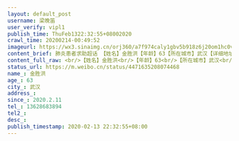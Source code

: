 ```yaml
---
layout: default_post
username: 梁晚笛
user_verify: vipl1
publish_time: ThuFeb1322:32:55+08002020
crawl_time: 20200214-00:49:52
imageurl: https://wx3.sinaimg.cn/orj360/a7f974caly1gbv5b918z6j20om1hc0vf.jpg,https://wx4.sinaimg.cn/orj360/a7f974caly1gbv5ba806yj20om1hcwk3.jpg,https://wx4.sinaimg.cn/orj360/a7f974caly1gbv5bb643yj20om1hctbm.jpg
content_brief: 肺炎患者求助超话 【姓名】金胜洪【年龄】63【所在城市】武汉【详细地址】硚口区长丰大道，丰华园小区14栋1门601号【患病时间】2020.2.11【急需的帮助】已在社区登记，但没有床位。危急，呼吸困难。老伴也已感染，CT确诊病毒性肺炎，情况也在加剧中。【联系人】金女士【联系方式】13628683 ...全文
content_full_raw: <br/>【姓名】金胜洪<br/>【年龄】63<br/>【所在城市】武汉<br/>【详细地址】硚口区长丰大道，丰华园小区14栋1门601号<br/>【患病时间】2020.2.11<br/>【急需的帮助】已在社区登记，但没有床位。危急，呼吸困难。老伴也已感染，CT确诊病毒性肺炎，情况也在加剧中。<br/>【联系人】金女士<br/>【联系方式】13628683894<br/>【诊断信息】病毒性肺炎
status_url: https://m.weibo.cn/status/4471635208074468
name_: 金胜洪
age_: 63
city_: 武汉
address_: 
since_: 2020.2.11
tel_: 13628683894
tel2_: 
desc_: 
publish_timestamp: 2020-02-13 22:32:55+08:00
---
```

